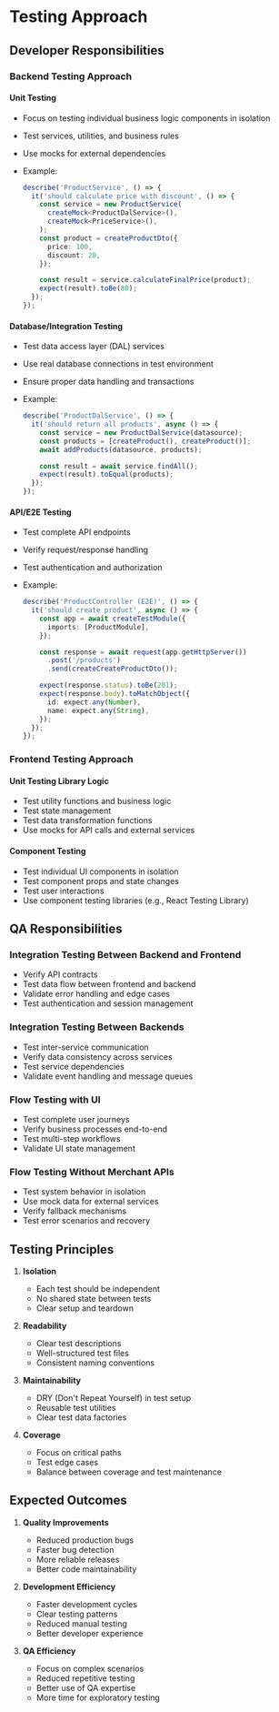 # Testing Approach

## Developer Responsibilities

### Backend Testing Approach

#### Unit Testing

- Focus on testing individual business logic components in isolation
- Test services, utilities, and business rules
- Use mocks for external dependencies
- Example:

  ```typescript
  describe('ProductService', () => {
    it('should calculate price with discount', () => {
      const service = new ProductService(
        createMock<ProductDalService>(),
        createMock<PriceService>(),
      );
      const product = createProductDto({
        price: 100,
        discount: 20,
      });

      const result = service.calculateFinalPrice(product);
      expect(result).toBe(80);
    });
  });
  ```

#### Database/Integration Testing

- Test data access layer (DAL) services
- Use real database connections in test environment
- Ensure proper data handling and transactions
- Example:

  ```typescript
  describe('ProductDalService', () => {
    it('should return all products', async () => {
      const service = new ProductDalService(datasource);
      const products = [createProduct(), createProduct()];
      await addProducts(datasource, products);

      const result = await service.findAll();
      expect(result).toEqual(products);
    });
  });
  ```

#### API/E2E Testing

- Test complete API endpoints
- Verify request/response handling
- Test authentication and authorization
- Example:

  ```typescript
  describe('ProductController (E2E)', () => {
    it('should create product', async () => {
      const app = await createTestModule({
        imports: [ProductModule],
      });

      const response = await request(app.getHttpServer())
        .post('/products')
        .send(createCreateProductDto());

      expect(response.status).toBe(201);
      expect(response.body).toMatchObject({
        id: expect.any(Number),
        name: expect.any(String),
      });
    });
  });
  ```

### Frontend Testing Approach

#### Unit Testing Library Logic

- Test utility functions and business logic
- Test state management
- Test data transformation functions
- Use mocks for API calls and external services

#### Component Testing

- Test individual UI components in isolation
- Test component props and state changes
- Test user interactions
- Use component testing libraries (e.g., React Testing Library)

## QA Responsibilities

### Integration Testing Between Backend and Frontend

- Verify API contracts
- Test data flow between frontend and backend
- Validate error handling and edge cases
- Test authentication and session management

### Integration Testing Between Backends

- Test inter-service communication
- Verify data consistency across services
- Test service dependencies
- Validate event handling and message queues

### Flow Testing with UI

- Test complete user journeys
- Verify business processes end-to-end
- Test multi-step workflows
- Validate UI state management

### Flow Testing Without Merchant APIs

- Test system behavior in isolation
- Use mock data for external services
- Verify fallback mechanisms
- Test error scenarios and recovery

## Testing Principles

1. **Isolation**

   - Each test should be independent
   - No shared state between tests
   - Clear setup and teardown

2. **Readability**

   - Clear test descriptions
   - Well-structured test files
   - Consistent naming conventions

3. **Maintainability**

   - DRY (Don't Repeat Yourself) in test setup
   - Reusable test utilities
   - Clear test data factories

4. **Coverage**
   - Focus on critical paths
   - Test edge cases
   - Balance between coverage and test maintenance

## Expected Outcomes

1. **Quality Improvements**

   - Reduced production bugs
   - Faster bug detection
   - More reliable releases
   - Better code maintainability

2. **Development Efficiency**

   - Faster development cycles
   - Clear testing patterns
   - Reduced manual testing
   - Better developer experience

3. **QA Efficiency**
   - Focus on complex scenarios
   - Reduced repetitive testing
   - Better use of QA expertise
   - More time for exploratory testing

